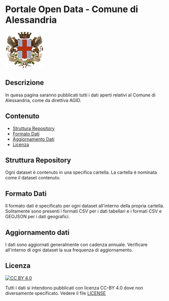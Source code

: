 # Portale Open Data - Comune di Alessandria
<div align="left">
<img width="122" height="118" src="img/stemma-trasparente-piccolo.png">
</div>

## Descrizione
In quesa pagina saranno pubblicati tutti i dati aperti relativi
al Comune di Alessandria, come da direttiva AGID.

## Contenuto
- [Struttura Repository](#struttura-repository) 
- [Formato Dati](#formato-dati)
- [Aggiornamento Dati](#aggiornamento-dati)
- [Licenza](#licenza)

## Struttura Repository
Ogni dataset è contenuto in una specifica cartella.
La cartella è nominata come il dataset contenuto.

## Formato Dati
Il formato dati è specificato per ogni dataset
all'interno della propria cartella.
Solitamente sono presenti i formati CSV per i dati tabellari
e i formati CSV e GEOJSON per i dati geografici.

## Aggiornamento dati
I dati sono aggiornati generalmente con cadenza annuale.
Verificare all'interno di ogni dataset la sua frequenza di aggiornamento.

## Licenza
[cc-by]: http://creativecommons.org/licenses/by/4.0/
[cc-by-shield]: https://img.shields.io/badge/License-CC%20BY%204.0-lightgrey.svg

[![CC BY 4.0][cc-by-shield]][cc-by]

Tutti i dati si intendono pubblicati con licenza CC-BY 4.0 dove
non diversamente specificato.
Vedere il file [LICENSE](./LICENSE)
